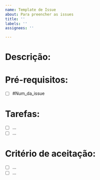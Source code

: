 ```yaml
---
name: Template de Issue
about: Para preencher as issues
title: ''
labels: ''
assignees: ''

---
```


<!-- Certifique-se de ser uma tarefa bem contida. Certifique-se da possibilidade de desmembrar a issue em issues melhores e, caso seja possível, o faça  -->
# Descrição:
<!-- Dê os objetivos da issue, para quê serve, qual issue afeta, que artefato é criado/alterado. Ao citar outras issues, utilize o código delas: #Número_da_issue -->

# Pré-requisitos:
<!-- Caso não existam, pode deletar essa parte -->
- [ ] #Num_da_issue

# Tarefas:
<!-- Não economize na listagem de tarefas -->
- [ ] ...
- [ ] ...

# Critério de aceitação:
<!-- O revisor da issue deve marcar esses critérios antes de fechá-la -->
- [ ] ...
- [ ] ...
